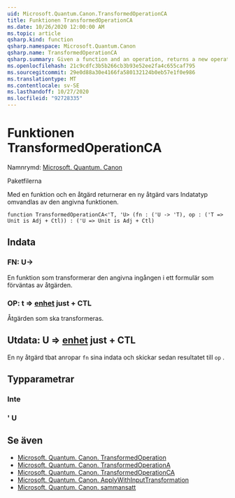 ```yaml
---
uid: Microsoft.Quantum.Canon.TransformedOperationCA
title: Funktionen TransformedOperationCA
ms.date: 10/26/2020 12:00:00 AM
ms.topic: article
qsharp.kind: function
qsharp.namespace: Microsoft.Quantum.Canon
qsharp.name: TransformedOperationCA
qsharp.summary: Given a function and an operation, returns a new operation whose input is transformed by the given function.
ms.openlocfilehash: 21c9cdfc3b5b266cb3b93e52ee2fa4c655caf795
ms.sourcegitcommit: 29e0d88a30e4166fa580132124b0eb57e1f0e986
ms.translationtype: MT
ms.contentlocale: sv-SE
ms.lasthandoff: 10/27/2020
ms.locfileid: "92728335"
---
```

# <a name="transformedoperationca-function"></a>Funktionen TransformedOperationCA

Namnrymd: [Microsoft. Quantum. Canon](xref:Microsoft.Quantum.Canon)

Paketfilerna [](https://nuget.org/packages/)


Med en funktion och en åtgärd returnerar en ny åtgärd vars Indatatyp omvandlas av den angivna funktionen.

```qsharp
function TransformedOperationCA<'T, 'U> (fn : ('U -> 'T), op : ('T => Unit is Adj + Ctl)) : ('U => Unit is Adj + Ctl)
```


## <a name="input"></a>Indata

### <a name="fn--u---t"></a>FN: U->

En funktion som transformerar den angivna ingången i ett formulär som förväntas av åtgärden.


### <a name="op--t--unit-adj--ctl"></a>OP: t => [enhet](xref:microsoft.quantum.lang-ref.unit) just + CTL

Åtgärden som ska transformeras.



## <a name="output--u--unit-adj--ctl"></a>Utdata: U => [enhet](xref:microsoft.quantum.lang-ref.unit) just + CTL

En ny åtgärd tbat anropar `fn` sina indata och skickar sedan resultatet till `op` .

## <a name="type-parameters"></a>Typparametrar

### <a name="t"></a>Inte


### <a name="u"></a>' U



## <a name="see-also"></a>Se även

- [Microsoft. Quantum. Canon. TransformedOperation](xref:Microsoft.Quantum.Canon.TransformedOperation)
- [Microsoft. Quantum. Canon. TransformedOperationA](xref:Microsoft.Quantum.Canon.TransformedOperationA)
- [Microsoft. Quantum. Canon. TransformedOperationCA](xref:Microsoft.Quantum.Canon.TransformedOperationCA)
- [Microsoft. Quantum. Canon. ApplyWithInputTransformation](xref:Microsoft.Quantum.Canon.ApplyWithInputTransformation)
- [Microsoft. Quantum. Canon. sammansatt](xref:Microsoft.Quantum.Canon.Composed)